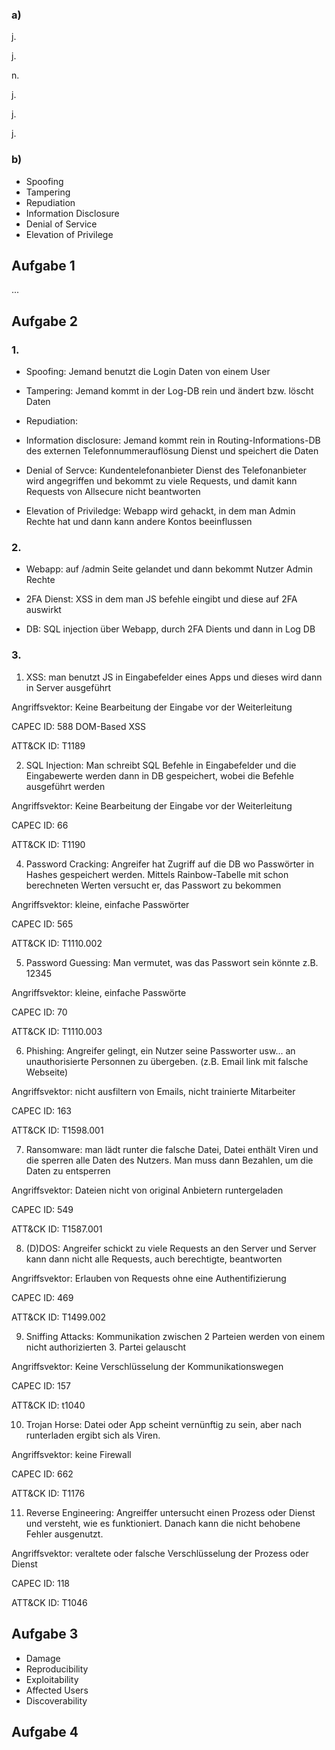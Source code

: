 ### a)

j.

j.

n.

j.

j.

j.


### b)

- Spoofing
- Tampering
- Repudiation
- Information Disclosure
- Denial of Service
- Elevation of Privilege


## Aufgabe 1

...

## Aufgabe 2

### 1.

- Spoofing: Jemand benutzt die Login Daten von einem User

- Tampering: Jemand kommt in der Log-DB rein und ändert bzw. löscht Daten

- Repudiation: 

- Information disclosure: Jemand kommt rein in Routing-Informations-DB des externen Telefonnummerauflösung Dienst und speichert die Daten

- Denial of Servce: Kundentelefonanbieter Dienst des Telefonanbieter wird angegriffen und bekommt zu viele Requests, und damit kann Requests von Allsecure nicht beantworten

- Elevation of Priviledge: Webapp wird gehackt, in dem man Admin Rechte hat und dann kann andere Kontos beeinflussen

### 2. 

- Webapp: auf /admin Seite gelandet und dann bekommt Nutzer Admin Rechte

- 2FA Dienst: XSS in dem man JS befehle eingibt und diese auf 2FA auswirkt

- DB: SQL injection über Webapp, durch 2FA Dients und dann in Log DB

### 3.

1. XSS:
man benutzt JS in Eingabefelder eines Apps und dieses wird dann in Server ausgeführt

Angriffsvektor: Keine Bearbeitung der Eingabe vor der Weiterleitung

CAPEC ID: 588 DOM-Based XSS

ATT&CK ID: T1189

2. SQL Injection:
Man schreibt SQL Befehle in Eingabefelder und die Eingabewerte werden dann in DB gespeichert, wobei die Befehle ausgeführt werden

Angriffsvektor: Keine Bearbeitung der Eingabe vor der Weiterleitung

CAPEC ID: 66

ATT&CK ID: T1190

4. Password Cracking:
Angreifer hat Zugriff auf die DB wo Passwörter in Hashes gespeichert werden. Mittels Rainbow-Tabelle mit
schon berechneten Werten versucht er, das Passwort zu bekommen

Angriffsvektor: kleine, einfache Passwörter

CAPEC ID: 565

ATT&CK ID: T1110.002

5. Password Guessing:
Man vermutet, was das Passwort sein könnte z.B. 12345

Angriffsvektor: kleine, einfache Passwörte

CAPEC ID: 70

ATT&CK ID: T1110.003

6. Phishing:
Angreifer gelingt, ein Nutzer seine Passworter usw... an unauthorisierte Personnen zu übergeben. (z.B. Email link mit falsche Webseite)

Angriffsvektor: nicht ausfiltern von Emails, nicht trainierte Mitarbeiter

CAPEC ID: 163

ATT&CK ID: T1598.001

7. Ransomware:
man lädt runter die falsche Datei, Datei enthält Viren und die sperren alle Daten des Nutzers. Man muss dann Bezahlen, um die Daten zu entsperren

Angriffsvektor: Dateien nicht von original Anbietern runtergeladen

CAPEC ID: 549

ATT&CK ID: T1587.001

8. (D)DOS:
Angreifer schickt zu viele Requests an den Server und Server kann dann nicht alle Requests, auch berechtigte, beantworten

Angriffsvektor: Erlauben von Requests ohne eine Authentifizierung

CAPEC ID: 469

ATT&CK ID: T1499.002

9. Sniffing Attacks:
Kommunikation zwischen 2 Parteien werden von einem nicht authorizierten 3. Partei gelauscht

Angriffsvektor: Keine Verschlüsselung der Kommunikationswegen

CAPEC ID: 157

ATT&CK ID: t1040

10. Trojan Horse:
Datei oder App scheint vernünftig zu sein, aber nach runterladen ergibt sich als Viren.

Angriffsvektor: keine Firewall

CAPEC ID: 662

ATT&CK ID: T1176

11. Reverse Engineering:
Angreiffer untersucht einen Prozess oder Dienst und versteht, wie es funktioniert. Danach kann die
nicht behobene Fehler ausgenutzt.

Angriffsvektor: veraltete oder falsche Verschlüsselung der Prozess oder Dienst

CAPEC ID: 118

ATT&CK ID: T1046


## Aufgabe 3

- Damage
- Reproducibility
- Exploitability
- Affected Users
- Discoverability


## Aufgabe 4
